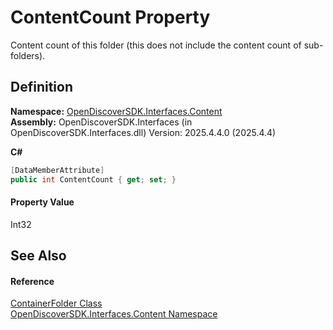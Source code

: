 # ContentCount Property


Content count of this folder (this does not include the content count of sub-folders).



## Definition
**Namespace:** <a href="79f11d04-c275-b915-db5b-ab2227989555">OpenDiscoverSDK.Interfaces.Content</a>  
**Assembly:** OpenDiscoverSDK.Interfaces (in OpenDiscoverSDK.Interfaces.dll) Version: 2025.4.4.0 (2025.4.4)

**C#**
``` C#
[DataMemberAttribute]
public int ContentCount { get; set; }
```



#### Property Value
Int32

## See Also


#### Reference
<a href="ad548c58-a9d6-7447-8969-33a7fa5a790a">ContainerFolder Class</a>  
<a href="79f11d04-c275-b915-db5b-ab2227989555">OpenDiscoverSDK.Interfaces.Content Namespace</a>  
